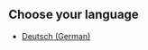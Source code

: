 ## Choose your language
<ul>
<li><a href="https://github.com/jonnytutorials/minecraft-status-discord/blob/main/README_DE.md">Deutsch (German)</a></li>
</ul>
